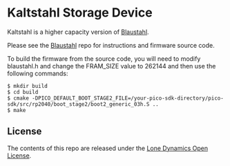 # Kaltstahl Storage Device

Kaltstahl is a higher capacity version of [Blaustahl](https://github.com/machdyne/blaustahl).

Please see the [Blaustahl](https://github.com/machdyne/blaustahl) repo for instructions and firmware source code.

To build the firmware from the source code, you will need to modify blaustahl.h and change the FRAM\_SIZE value to 262144 and then use the following commands:

```
$ mkdir build
$ cd build
$ cmake -DPICO_DEFAULT_BOOT_STAGE2_FILE=/your-pico-sdk-directory/pico-sdk/src/rp2040/boot_stage2/boot2_generic_03h.S ..
$ make
```

## License

The contents of this repo are released under the [Lone Dynamics Open License](LICENSE.md).
